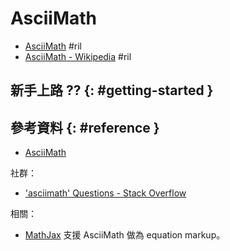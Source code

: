 # AsciiMath

  - [AsciiMath](http://asciimath.org/) #ril
  - [AsciiMath \- Wikipedia](https://en.wikipedia.org/wiki/AsciiMath) #ril

## 新手上路 ?? {: #getting-started }

## 參考資料 {: #reference }

  - [AsciiMath](http://asciimath.org/)

社群：

  - ['asciimath' Questions - Stack Overflow](https://stackoverflow.com/questions/tagged/asciimath)

相關：

  - [MathJax](mathjax.md) 支援 AsciiMath 做為 equation markup。
